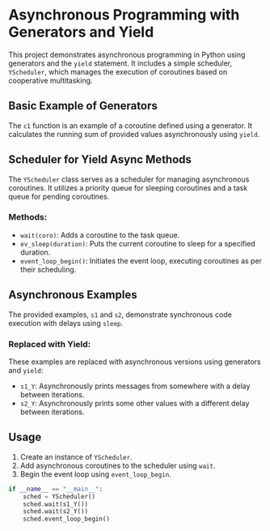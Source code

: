 # Asynchronous Programming with Generators and Yield

This project demonstrates asynchronous programming in Python using generators and the `yield` statement. It includes a simple scheduler, `YScheduler`, which manages the execution of coroutines based on cooperative multitasking.

## Basic Example of Generators

The `c1` function is an example of a coroutine defined using a generator. It calculates the running sum of provided values asynchronously using `yield`.

## Scheduler for Yield Async Methods

The `YScheduler` class serves as a scheduler for managing asynchronous coroutines. It utilizes a priority queue for sleeping coroutines and a task queue for pending coroutines.

### Methods:

- `wait(coro)`: Adds a coroutine to the task queue.
- `ev_sleep(duration)`: Puts the current coroutine to sleep for a specified duration.
- `event_loop_begin()`: Initiates the event loop, executing coroutines as per their scheduling.

## Asynchronous Examples

The provided examples, `s1` and `s2`, demonstrate synchronous code execution with delays using `sleep`.

### Replaced with Yield:

These examples are replaced with asynchronous versions using generators and `yield`:

- `s1_Y`: Asynchronously prints messages from somewhere with a delay between iterations.
- `s2_Y`: Asynchronously prints some other values with a different delay between iterations.

## Usage

1. Create an instance of `YScheduler`.
2. Add asynchronous coroutines to the scheduler using `wait`.
3. Begin the event loop using `event_loop_begin`.

```python
if __name__ == "__main__":
    sched = YScheduler()
    sched.wait(s1_Y()) 
    sched.wait(s2_Y())
    sched.event_loop_begin()

